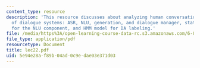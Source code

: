 ```yaml
---
content_type: resource
description: 'This resource discusses about analyzing human conversations, architecture
  of dialogue systems: ASR, NLU, generation, and dialogue manager, statistical model
  for the NLU component, and HMM model for DA labeling.'
file: /media/https%3A/open-learning-course-data-rc.s3.amazonaws.com/6-864-advanced-natural-language-processing-fall-2005/5e94e28af89b04ad0c9edae03e371d03_lec22.pdf
file_type: application/pdf
resourcetype: Document
title: lec22.pdf
uid: 5e94e28a-f89b-04ad-0c9e-dae03e371d03
---
```

